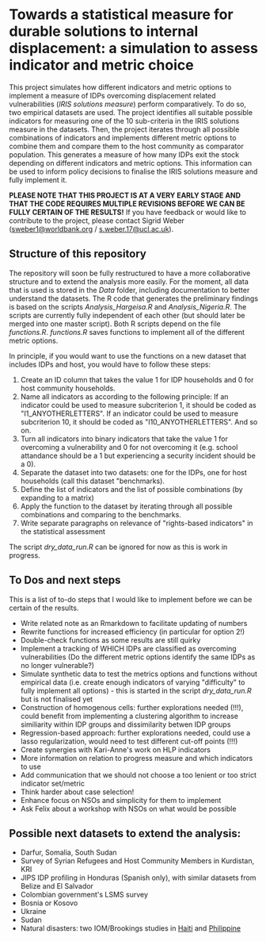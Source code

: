 # Towards a statistical measure for durable solutions to internal displacement: a simulation to assess indicator and metric choice

This project simulates how different indicators and metric options to implement a measure of IDPs overcoming displacement related vulnerabilities (*IRIS solutions measure*) perform comparatively. To do so, two empirical datasets are used. The project identifies all suitable possible indicators for measuring one of the 10 sub-criteria in the IRIS solutions measure in the datasets. Then, the project iterates through all possible combinations of indicators and implements different metric options to combine them and compare them to the host community as comparator population. This generates a measure of how many IDPs exit the stock depending on different indicators and metric options. This information can be used to inform policy decisions to finalise the IRIS solutions measure and fully implement it. 

**PLEASE NOTE THAT THIS PROJECT IS AT A VERY EARLY STAGE AND THAT THE CODE REQUIRES MULTIPLE REVISIONS BEFORE WE CAN BE FULLY CERTAIN OF THE RESULTS!** If you have feedback or would like to contribute to the project, please contact Sigrid Weber (sweber1@worldbank.org / s.weber.17@ucl.ac.uk). 

## Structure of this repository

The repository will soon be fully restructured to have a more collaborative structure and to extend the analysis more easily. For the moment, all data that is used is stored in the *Data* folder, including documentation to better understand the datasets. The R code that generates the preliminary findings is based on the scripts *Analysis_Hargeisa.R* and *Analysis_Nigeria.R*. The scripts are currently fully independent of each other (but should later be merged into one master script). Both R scripts depend on the file *functions.R*. *functions.R* saves functions to implement all of the different metric options. 

In principle, if you would want to use the functions on a new dataset that includes IDPs and host, you would have to follow these steps:

1. Create an ID column that takes the value 1 for IDP households and 0 for host community households. 
2. Name all indicators as according to the following principle: If an indicator could be used to measure subcriterion 1, it should be coded as "I1_ANYOTHERLETTERS". If an indicator could be used to measure subcriterion 10, it should be coded as "I10_ANYOTHERLETTERS". And so on. 
3. Turn all indicators into binary indicators that take the value 1 for overcoming a vulnerability and 0 for not overcoming it (e.g. school attandance should be a 1 but experiencing a security incident should be a 0).
4. Separate the dataset into two datasets: one for the IDPs, one for host households (call this dataset "benchmarks).
5. Define the list of indicators and the list of possible combinations (by expanding to a matrix)
6. Apply the function to the dataset by iterating through all possible combinations and comparing to the benchmarks. 
7. Write separate paragraphs on relevance of "rights-based indicators" in the statistical assessment

The script *dry_data_run.R* can be ignored for now as this is work in progress. 

## To Dos and next steps

This is a list of to-do steps that I would like to implement before we can be certain of the results. 

+ Write related note as an Rmarkdown to facilitate updating of numbers
+ Rewrite functions for increased efficiency (in particular for option 2!)
+ Double-check functions as some results are still quirky
+ Implement a tracking of WHICH IDPs are classified as overcoming vulnerabilities (Do the different metric options identify the same IDPs as no longer vulnerable?)
+ Simulate synthetic data to test the metrics options and functions without empirical data (i.e. create enough indicators of varying "difficulty" to fully implement all options) - this is started in the script *dry_data_run.R* but is not finalised yet
+ Construction of homogenous cells: further explorations needed (!!!), could benefit from implementing a clustering algorithm to increase similiarity within IDP groups and dissimilarity betwen IDP groups
+ Regression-based approach: further explorations needed, could use a lasso regularization, would need to test different cut-off points (!!!)
+ Create synergies with Kari-Anne's work on HLP indicators
+ More information on relation to progress measure and which indicators to use
+ Add communication that we should not choose a too lenient or too strict indicator set/metric
+ Think harder about case selection!
+ Enhance focus on NSOs and simplicity for them to implement
+ Ask Felix about a workshop with NSOs on what would be possible

## Possible next datasets to extend the analysis:
+ Darfur, Somalia, South Sudan
+ Survey of Syrian Refugees and Host Community Members in Kurdistan, KRI
+ JIPS IDP profiling in Honduras (Spanish only), with similar datasets from Belize and El Salvador 
+ Colombian government's LSMS survey 
+ Bosnia or Kosovo
+ Ukraine
+ Sudan 
+ Natural disasters: two IOM/Brookings studies in [Haiti](https://www.brookings.edu/research/supporting-durable-solutions-to-urban-post-disaster-displacement-challenges-and-opportunities-in-haiti/) and [Philippine](https://www.brookings.edu/research/resolving-post-disaster-displacement-insights-from-the-philippines-after-typhoon-haiyan-yolanda/)

